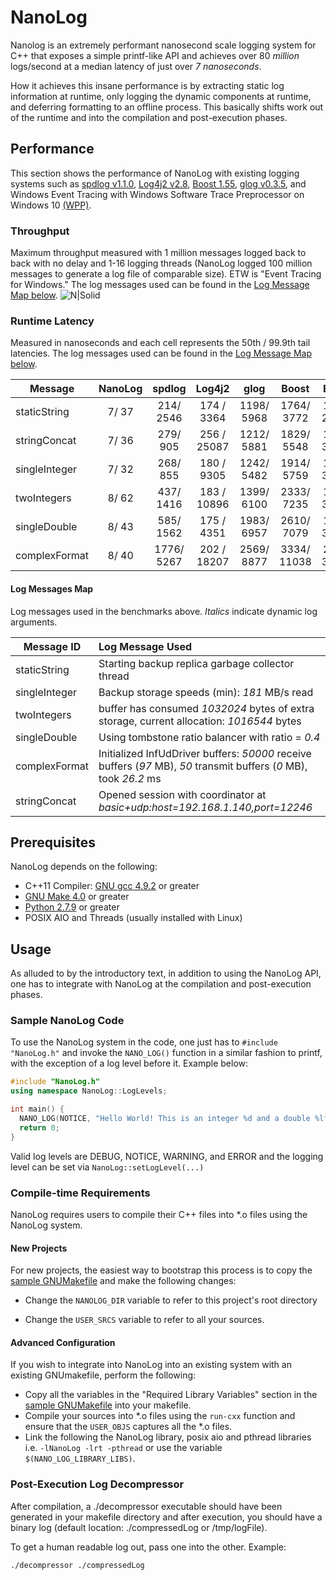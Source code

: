 # NanoLog
Nanolog is an extremely performant nanosecond scale logging system for C++ that exposes a simple printf-like API and achieves over 80 *million* logs/second at a median latency of just over *7 nanoseconds*.

How it achieves this insane performance is by extracting static log information at runtime, only logging the dynamic components at runtime, and deferring formatting to an offline process. This basically shifts work out of the runtime and into the compilation and post-execution phases.

## Performance

This section shows the performance of NanoLog with existing logging systems such as [spdlog v1.1.0](https://github.com/gabime/spdlog), [Log4j2 v2.8](https://logging.apache.org/log4j/2.x/), [Boost 1.55](http://www.boost.org), [glog v0.3.5](https://github.com/google/glog), and Windows Event Tracing with Windows Software Trace Preprocessor on Windows 10 [(WPP)](https://docs.microsoft.com/en-us/windows-hardware/drivers/devtest/wpp-software-tracing).

### Throughput

Maximum throughput measured with 1 million messages logged back to back with no delay and 1-16 logging threads (NanoLog logged 100 million messages to generate a log file of comparable size). ETW is "Event Tracing for Windows." The log messages used can be found in the [Log Message Map below](#Log-Messages-Map).
![N|Solid](https://raw.githubusercontent.com/wiki/PlatformLab/NanoLog/systemComparison.svg?sanitize=true)

### Runtime Latency
Measured in nanoseconds and each cell represents the 50th / 99.9th tail latencies. The log messages used can be found in the [Log Message Map below](#Log-Messages-Map).

| Message | NanoLog | spdlog | Log4j2 | glog | Boost | ETW |
|---------|:--------:|:--------:|:--------:|:--------:|:--------:|:--------:|
|staticString | 7/ 37| 214/ 2546| 174 / 3364 | 1198/ 5968| 1764/ 3772| 161/ 2967|
|stringConcat | 7/ 36| 279/ 905| 256 / 25087 | 1212/ 5881| 1829/ 5548| 191/ 3365|
|singleInteger | 7/ 32| 268/ 855| 180 / 9305 | 1242/ 5482| 1914/ 5759| 167/ 3007|
|twoIntegers | 8/ 62| 437/ 1416| 183 / 10896 | 1399/ 6100| 2333/ 7235| 177/ 3183|
|singleDouble | 8/ 43| 585/ 1562| 175 / 4351 | 1983/ 6957| 2610/ 7079| 165/ 3182|
|complexFormat | 8/ 40| 1776/ 5267| 202 / 18207 | 2569/ 8877| 3334/ 11038| 218/ 3426|

#### Log Messages Map

Log messages used in the benchmarks above. *Italics* indicate dynamic log arguments.

| Message ID | Log Message Used |
|--------------|:--------|
|staticString  | Starting backup replica garbage collector thread |
|singleInteger | Backup storage speeds (min): *181* MB/s read |
|twoIntegers   | buffer has consumed *1032024* bytes of extra storage, current allocation: *1016544* bytes |
|singleDouble  | Using tombstone ratio balancer with ratio = *0.4* |
|complexFormat | Initialized InfUdDriver buffers: *50000* receive buffers (*97* MB), *50* transmit buffers (*0* MB), took *26.2* ms |
|stringConcat  | Opened session with coordinator at *basic+udp:host=192.168.1.140,port=12246* |

## Prerequisites
NanoLog depends on the following:
* C++11 Compiler: [GNU gcc 4.9.2](https://gcc.gnu.org) or greater
* [GNU Make 4.0](https://www.gnu.org/software/make/) or greater
* [Python 2.7.9](https://www.python.org) or greater
* POSIX AIO and Threads (usually installed with Linux)

## Usage
As alluded to by the introductory text, in addition to using the NanoLog API, one has to integrate with NanoLog at the compilation and post-execution phases.

### Sample NanoLog Code
To use the NanoLog system in the code, one just has to ```#include "NanoLog.h"``` and invoke the ```NANO_LOG()``` function in a similar fashion to printf, with the exception of a log level before it. Example below:

```cpp
#include "NanoLog.h"
using namespace NanoLog::LogLevels;

int main() {
  NANO_LOG(NOTICE, "Hello World! This is an integer %d and a double %lf\r\n", 1, 2.0);
  return 0;
}
```

Valid log levels are DEBUG, NOTICE, WARNING, and ERROR and the logging level can be set via ```NanoLog::setLogLevel(...)```

### Compile-time Requirements
NanoLog requires users to compile their C++ files into *.o files using the NanoLog system.

#### New Projects
For new projects, the easiest way to bootstrap this process is to copy the [sample GNUMakefile](./sample/GNUmakefile) and make the following changes:

* Change the ```NANOLOG_DIR``` variable to refer to this project's root directory

* Change the ```USER_SRCS``` variable to refer to all your sources.

#### Advanced Configuration
If you wish to integrate into NanoLog into an existing system with an existing GNUmakefile, perform the following:
* Copy all the variables in the "Required Library Variables" section in the [sample GNUMakefile](./sample/GNUmakefile) into your makefile.
* Compile your sources into *.o files using the ```run-cxx``` function and ensure that the ```USER_OBJS``` captures all the *.o files.
* Link the following the NanoLog library, posix aio and pthread libraries i.e. ```-lNanoLog -lrt -pthread``` or use the variable ```$(NANO_LOG_LIBRARY_LIBS)```.


### Post-Execution Log Decompressor
After compilation, a ./decompressor executable should have been generated in your makefile directory and after execution, you should have a binary log (default location: ./compressedLog or /tmp/logFile).

To get a human readable log out, pass one into the other. Example:
```
./decompressor ./compressedLog
```
